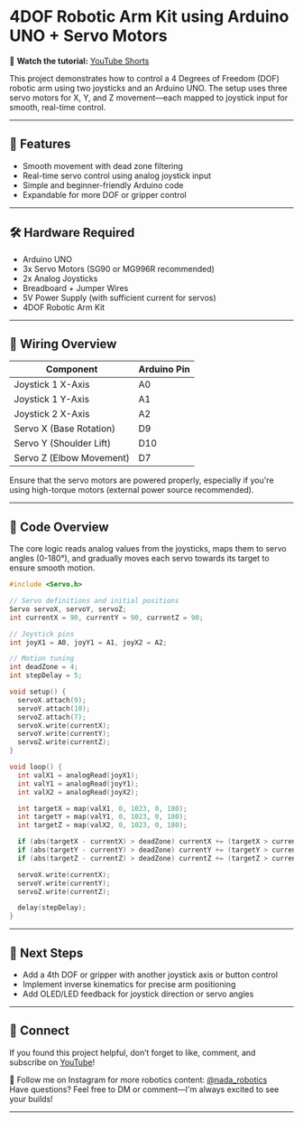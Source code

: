 # 4DOF Robotic Arm Kit using Arduino UNO + Servo Motors

🎥 **Watch the tutorial:** [YouTube Shorts](https://youtube.com/shorts/wb3r6qS_1Ko?feature=share)

This project demonstrates how to control a 4 Degrees of Freedom (DOF) robotic arm using two joysticks and an Arduino UNO. The setup uses three servo motors for X, Y, and Z movement—each mapped to joystick input for smooth, real-time control.

---

## 🚀 Features

- Smooth movement with dead zone filtering  
- Real-time servo control using analog joystick input  
- Simple and beginner-friendly Arduino code  
- Expandable for more DOF or gripper control

---

## 🛠 Hardware Required

- Arduino UNO  
- 3x Servo Motors (SG90 or MG996R recommended)  
- 2x Analog Joysticks  
- Breadboard + Jumper Wires  
- 5V Power Supply (with sufficient current for servos)  
- 4DOF Robotic Arm Kit  

---

## 🔌 Wiring Overview

| Component | Arduino Pin |
|----------|-------------|
| Joystick 1 X-Axis | A0 |
| Joystick 1 Y-Axis | A1 |
| Joystick 2 X-Axis | A2 |
| Servo X (Base Rotation) | D9 |
| Servo Y (Shoulder Lift) | D10 |
| Servo Z (Elbow Movement) | D7 |

Ensure that the servo motors are powered properly, especially if you're using high-torque motors (external power source recommended).

---

## 🧠 Code Overview

The core logic reads analog values from the joysticks, maps them to servo angles (0-180°), and gradually moves each servo towards its target to ensure smooth motion.

```cpp
#include <Servo.h>

// Servo definitions and initial positions
Servo servoX, servoY, servoZ;
int currentX = 90, currentY = 90, currentZ = 90;

// Joystick pins
int joyX1 = A0, joyY1 = A1, joyX2 = A2;

// Motion tuning
int deadZone = 4;
int stepDelay = 5;

void setup() {
  servoX.attach(9);
  servoY.attach(10);
  servoZ.attach(7);
  servoX.write(currentX);
  servoY.write(currentY);
  servoZ.write(currentZ);
}

void loop() {
  int valX1 = analogRead(joyX1);
  int valY1 = analogRead(joyY1);
  int valX2 = analogRead(joyX2);

  int targetX = map(valX1, 0, 1023, 0, 180);
  int targetY = map(valY1, 0, 1023, 0, 180);
  int targetZ = map(valX2, 0, 1023, 0, 180);

  if (abs(targetX - currentX) > deadZone) currentX += (targetX > currentX) ? 1 : -1;
  if (abs(targetY - currentY) > deadZone) currentY += (targetY > currentY) ? 1 : -1;
  if (abs(targetZ - currentZ) > deadZone) currentZ += (targetZ > currentZ) ? 1 : -1;

  servoX.write(currentX);
  servoY.write(currentY);
  servoZ.write(currentZ);

  delay(stepDelay);
}
```

---

## 🧩 Next Steps

- Add a 4th DOF or gripper with another joystick axis or button control  
- Implement inverse kinematics for precise arm positioning  
- Add OLED/LED feedback for joystick direction or servo angles

---

## 📢 Connect

If you found this project helpful, don’t forget to like, comment, and subscribe on [YouTube](https://youtube.com/shorts/wb3r6qS_1Ko?feature=share)!

📸 Follow me on Instagram for more robotics content: [@nada_robotics](https://instagram.com/nada_robotics)  
Have questions? Feel free to DM or comment—I'm always excited to see your builds!

---

